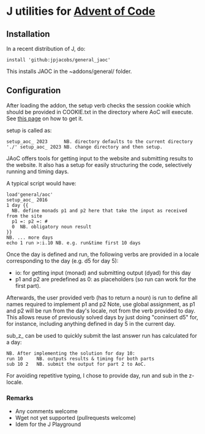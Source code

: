 # J utilities for [Advent of Code](https://adventofcode.com)

## Installation
In a recent distribution of J, do:

    install 'github:jpjacobs/general_jaoc'

This installs JAOC in the ~addons/general/ folder.

## Configuration

After loading the addon, the setup verb checks the session cookie which should be provided in COOKIE.txt in the directory where AoC will execute. See [this page](https://github.com/wimglenn/advent-of-code-wim/issues/1) on how to get it.

setup is called as:

    setup_aoc_ 2023      NB. directory defaults to the current directory
    './' setup_aoc_ 2023 NB. change directory and then setup.

JAoC offers tools for getting input to the website and submitting results to the website.
It also has a setup for easily structuring the code, selectively running and timing days.

A typical script would have:

    load'general/aoc'
    setup_aoc_ 2016
    1 day {{
      NB. define monads p1 and p2 here that take the input as received from the site
      p1 =: p2 =: #
      0  NB. obligatory noun result
    }}
    NB. ... more days
    echo 1 run >:i.10 NB. e.g. run&time first 10 days

Once the day is defined and run, the following verbs are provided in a locale corresponding to the day (e.g. d5 for day 5):

- io: for getting input (monad) and submitting output (dyad) for this day
- p1 and p2 are predefined as 0: as placeholders (so run can work for the first part).

Afterwards, the user provided verb (has to return a noun) is run to define all names required to implement p1 and p2
Note, use global assignment, as p1 and p2 will be run from the day's locale, not from the verb provided to day. This allows reuse of previously solved days by just doing "coninsert d5" for, for instance, including anything defined in day 5 in the current day.

sub_z_ can be used to quickly submit the last answer run has calculated for a day:

    NB. After implementing the solution for day 10:
    run 10     NB. outputs results & timing for both parts
    sub 10 2   NB. submit the output for part 2 to AoC.

For avoiding repetitive typing, I chose to provide day, run and sub in the z-locale.


### Remarks
- Any comments welcome
- Wget not yet supported (pullrequests welcome)
- Idem for the J Playground
